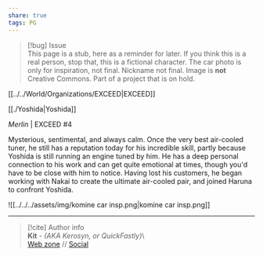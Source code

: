 ```yaml
---  
share: true  
tags: PG  
---  
```

> [!bug] Issue  
> This page is a stub, here as a reminder for later. If you think this is a real person, stop that, this is a fictional character. The car photo is only for inspiration, not final. Nickname not final. Image is **not** Creative Commons. Part of a project that is on hold.  
  
[[../../World/Organizations/EXCEED|EXCEED]]  
  
[[./Yoshida|Yoshida]]  
  
*Merlin* | EXCEED #4  
  
Mysterious, sentimental, and always calm. Once the very best air-cooled tuner, he still has a reputation today for his incredible skill, partly because Yoshida is still running an engine tuned by him. He has a deep personal connection to his work and can get quite emotional at times, though you'd have to be close with him to notice. Having lost his customers, he began working with Nakai to create the ultimate air-cooled pair, and joined Haruna to confront Yoshida.  
  
![[../../../assets/img/komine car insp.png|komine car insp.png]]  
  
-----  
> [!cite] Author info  
> **Kit** - *(AKA Kerosyn, or QuickFastly)*\  
> [Web zone](https://kerosyn.link) // [Social](https://a.tripulse.link/@kit)